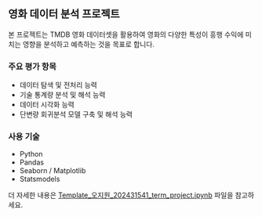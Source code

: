 ## 영화 데이터 분석 프로젝트

본 프로젝트는 TMDB 영화 데이터셋을 활용하여 영화의 다양한 특성이 흥행 수익에 미치는 영향을 분석하고 예측하는 것을 목표로 합니다.

### 주요 평가 항목

-   데이터 탐색 및 전처리 능력
-   기술 통계량 분석 및 해석 능력
-   데이터 시각화 능력
-   단변량 회귀분석 모델 구축 및 해석 능력

### 사용 기술

-   Python
-   Pandas
-   Seaborn / Matplotlib
-   Statsmodels

더 자세한 내용은 [Template_오지원_202431541_term_project.ipynb](https://github.com/whsskqorhvmek/prob_stats/blob/430455a132ff5eab023c4c0114f36c9ee7091b07/Template_%EC%98%A4%EC%A7%80%EC%9B%90_202431541_term_project.ipynb) 파일을 참고하세요.
